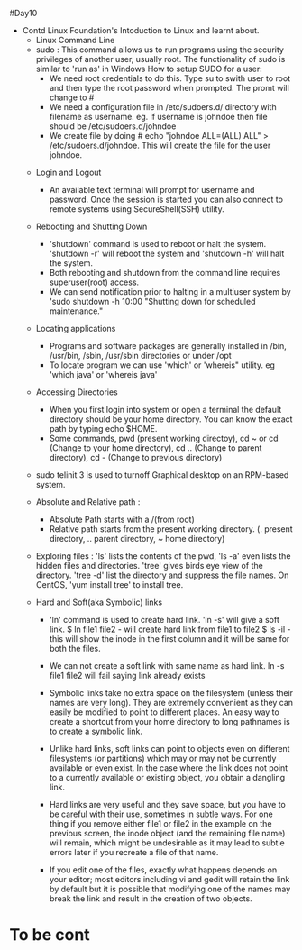 #Day10
* Contd Linux Foundation's Intoduction to Linux and learnt about.
  * Linux Command Line 
  - sudo : This command allows us to run programs using the security privileges of another user, usually root. The functionality of sudo is similar to 'run as' in Windows
	How to setup SUDO for a user:
	- We need root credentials to do this. Type su to swith user to root and then type the root password when prompted. The promt will change to #
	- We need a configuration file in /etc/sudoers.d/ directory with filename as username. eg. if username is johndoe then file should be /etc/sudoers.d/johndoe
	- We create file by doing # echo "johndoe ALL=(ALL) ALL" > /etc/sudoers.d/johndoe. This will create the file for the  user johndoe. 
  * Login and Logout
	- An available text terminal will prompt for username and password. Once the session is started you can also connect to remote systems using SecureShell(SSH) utility.
  * Rebooting and Shutting Down
    - 'shutdown' command is used to reboot or halt the system. 'shutdown -r' will reboot the system and 'shutdown -h' will halt the system.
	- Both rebooting and shutdown from the command line requires superuser(root) access.
	- We can send notification prior to halting in a multiuser system by 'sudo shutdown -h 10:00 "Shutting down for scheduled maintenance."
  * Locating applications
    - Programs and software packages are generally installed in /bin, /usr/bin, /sbin, /usr/sbin directories or under /opt
	- To locate program we can use 'which' or 'whereis" utility. eg 'which java' or 'whereis java'
  * Accessing Directories
    - When you first login into system or open a terminal the default directory should be your home directory. You can know the exact path by typing echo $HOME.
	- Some commands, pwd (present working directoy), cd ~ or cd (Change to your home directory), cd .. (Change to parent directory), cd - (Change to previous directory)

  * sudo telinit 3 is used to turnoff Graphical desktop on an RPM-based system.
  
  * Absolute and Relative path :
	- Absolute Path starts with a /(from root)
	- Relative path starts from the present working directory. (. present directory, .. parent directory, ~ home directory)
  
  * Exploring files : 'ls' lists the contents of the pwd, 'ls -a' even lists the hidden files and directories. 'tree' gives birds eye view of the directory. 'tree -d' list the directory and suppress the file names. On CentOS, 'yum install tree' to install tree.
  
  * Hard and Soft(aka Symbolic) links
    - 'ln' command is used to create hard link. 'ln -s' will give a soft link. 
	$ ln file1 file2 - will create hard link from file1 to file2
	$ ls -il - this will show the inode in the first column and it will be same for both the files.
	
	- We can not create a soft link with same name as hard link.
	  ln -s file1 file2 will fail saying link already exists
	- Symbolic links take no extra space on the filesystem (unless their names are very long). They are extremely convenient as they can easily be modified to point to different places. An easy way to create a shortcut from your home directory to long pathnames is to create a symbolic link.
	- Unlike hard links, soft links can point to objects even on different filesystems (or partitions) which may or may not be currently available or even exist. In the case where the link does not point to a currently available or existing object, you obtain a dangling link.
	- Hard links are very useful and they save space, but you have to be careful with their use, sometimes in subtle ways. For one thing if you remove either file1 or file2 in the example on the previous screen, the inode object (and the remaining file name) will remain, which might be undesirable as it may lead to subtle errors later if you recreate a file of that name.
	- If you edit one of the files, exactly what happens depends on your editor; most editors including vi and gedit will retain the link by default but it is possible that modifying one of the names may break the link and result in the creation of two objects.
	
	
    
	
 # To be cont